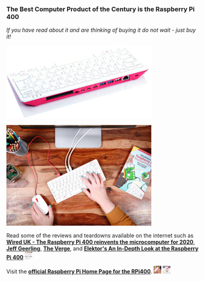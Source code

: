 ### The Best Computer Product of the Century is the Raspberry Pi 400
*If you have read about it and are thinking of buying it do not wait - just buy it!* 
<p align="left">
<img src="images/RPi400back.png" width="380" />
</p>
<p align="left">
<img src="images/Image6.jpg" width="380" />
</p>

Read some of the reviews and teardowns available on the internet such as [**Wired UK - The Raspberry Pi 400 reinvents the microcomputer for 2020**](https://www.wired.co.uk/article/raspberry-pi-400-review), [**Jeff Geerling**](https://www.jeffgeerling.com/blog/2020/raspberry-pi-400-teardown-and-review), [**The Verge**](https://www.theverge.com/2020/11/2/21542278/raspberry-pi-400-keyboard-computer-arm-release-date-news-features), and [**Elektor's An In-Depth Look at the Raspberry Pi 400**](https://www.elektormagazine.com/news/raspberry-pi-400-review) <img src="images/RPi400TheVergeReview.png" width="20" height="20"/>  

Visit the [**official Raspberry Pi Home Page for the RPi400**](https://www.raspberrypi.org/products/raspberry-pi-400/).  <img src="images/image1.jpeg" width="20" height="20"/>  <img src="images/image4.jpeg" width="20" height="20"/>  

